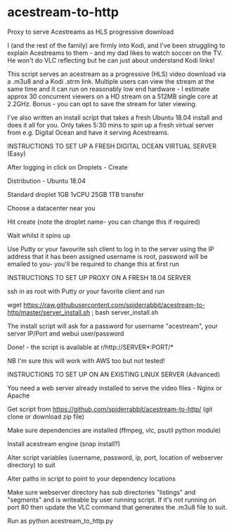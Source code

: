 # acestream-to-http
Proxy to serve Acestreams as HLS progressive download 

I (and the rest of the family) are firmly into Kodi, and I've been struggling to explain Acestreams to them - and my dad likes to watch soccer on the TV. He won't do VLC reflecting but he can just about understand Kodi links!

This script serves an acestream as a progressive (HLS) video download via a .m3u8 and a Kodi .strm link. Multiple users can view the stream at the same time and it can run on reasonably low end hardware - I estimate approx 30 concurrent viewers on a HD stream on a 512MB single core at 2.2GHz. Bonus - you can opt to save the stream for later viewing.

I've also written an install script that takes a fresh Ubuntu 18.04 install and does it all for you. Only takes 5:30 mins to spin up a fresh virtual server from e.g. Digital Ocean and have it serving Acestreams.

INSTRUCTIONS TO SET UP A FRESH DIGITAL OCEAN VIRTUAL SERVER (Easy)

After logging in click on Droplets - Create

Distribution - Ubuntu 18.04

Standard droplet 1GB 1vCPU 25GB 1TB transfer

Choose a datacenter near you

Hit create (note the droplet name- you can change this if required)

Wait whilst it spins up

Use Putty or your favourite ssh client to log in to the server using the IP address that it has been assigned
username is root, password will be emailed to you- you'll be required to change this at first run


INSTRUCTIONS TO SET UP PROXY ON A FRESH 18.04 SERVER

ssh in as root with Putty or your favorite client and run

wget https://raw.githubusercontent.com/spiderrabbit/acestream-to-http/master/server_install.sh ; bash server_install.sh 

The install script will ask for a password for username "acestream", your server IP/Port and webui user/password

Done! - the script is available at r/http://SERVER*:PORT/*

NB I'm sure this will work with AWS too but not tested!


INSTRUCTIONS TO SET UP ON AN EXISTING LINUX SERVER (Advanced)

You need a web server already installed to serve the video files - Nginx or Apache

Get script from https://github.com/spiderrabbit/acestream-to-http/ (git clone or download zip file)

Make sure dependencies are installed (ffmpeg, vlc, psutil python module)

Install acestream engine (snap install?)

Alter script variables (username, password, ip, port, location of webserver directory) to suit

Alter paths in script to point to your dependency locations

Make sure webserver directory has sub directories "listings" and "segments" and is writeable by user running script. If it's not running on port 80 then update the VLC command that generates the .m3u8 file to suit.

Run as python acestream_to_http.py
